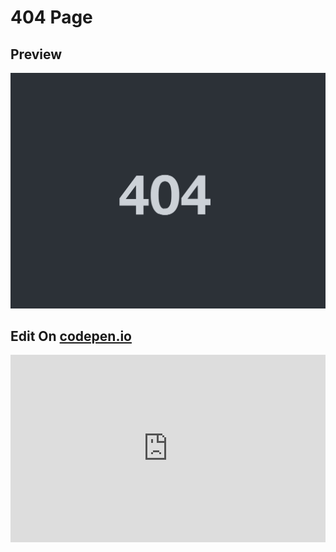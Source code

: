 # 404 Page

## Preview

<p align="center">
  <img src="snapshot/404.gif" alt="404 preview" />
</p>

## Edit On [codepen.io](https://codepen.io/kricsleo/pen/qJBmad)

<iframe height="300" style="width: 100%;" scrolling="no" title="404-plus" src="https://codepen.io/kricsleo/embed/preview/qJBmad?default-tab=result" frameborder="no" loading="lazy" allowtransparency="true" allowfullscreen="true">
  See the Pen <a href="https://codepen.io/kricsleo/pen/qJBmad">
  404-plus</a> by kricsleo (<a href="https://codepen.io/kricsleo">@kricsleo</a>)
  on <a href="https://codepen.io">CodePen</a>.
</iframe>